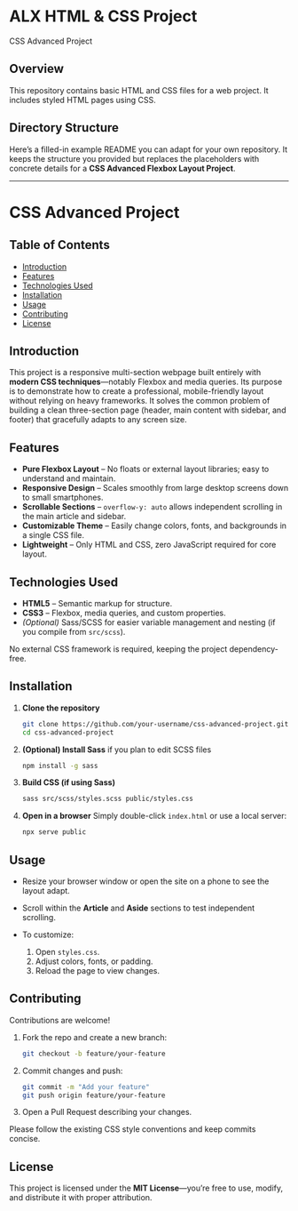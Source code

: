 # ALX HTML & CSS Project
CSS Advanced Project

## Overview
This repository contains basic HTML and CSS files for a web project. It includes styled HTML pages using CSS.

## Directory Structure

Here’s a filled-in example README you can adapt for your own repository.
It keeps the structure you provided but replaces the placeholders with concrete details for a **CSS Advanced Flexbox Layout Project**.

---

# CSS Advanced Project

## Table of Contents

* [Introduction](#introduction)
* [Features](#features)
* [Technologies Used](#technologies-used)
* [Installation](#installation)
* [Usage](#usage)
* [Contributing](#contributing)
* [License](#license)

## Introduction

This project is a responsive multi-section webpage built entirely with **modern CSS techniques**—notably Flexbox and media queries.
Its purpose is to demonstrate how to create a professional, mobile-friendly layout without relying on heavy frameworks.
It solves the common problem of building a clean three-section page (header, main content with sidebar, and footer) that gracefully adapts to any screen size.

## Features

* **Pure Flexbox Layout** – No floats or external layout libraries; easy to understand and maintain.
* **Responsive Design** – Scales smoothly from large desktop screens down to small smartphones.
* **Scrollable Sections** – `overflow-y: auto` allows independent scrolling in the main article and sidebar.
* **Customizable Theme** – Easily change colors, fonts, and backgrounds in a single CSS file.
* **Lightweight** – Only HTML and CSS, zero JavaScript required for core layout.

## Technologies Used

* **HTML5** – Semantic markup for structure.
* **CSS3** – Flexbox, media queries, and custom properties.
* *(Optional)* Sass/SCSS for easier variable management and nesting (if you compile from `src/scss`).

No external CSS framework is required, keeping the project dependency-free.

## Installation

1. **Clone the repository**

   ```bash
   git clone https://github.com/your-username/css-advanced-project.git
   cd css-advanced-project
   ```
2. **(Optional) Install Sass** if you plan to edit SCSS files

   ```bash
   npm install -g sass
   ```
3. **Build CSS (if using Sass)**

   ```bash
   sass src/scss/styles.scss public/styles.css
   ```
4. **Open in a browser**
   Simply double-click `index.html` or use a local server:

   ```bash
   npx serve public
   ```

## Usage

* Resize your browser window or open the site on a phone to see the layout adapt.
* Scroll within the **Article** and **Aside** sections to test independent scrolling.
* To customize:

  1. Open `styles.css`.
  2. Adjust colors, fonts, or padding.
  3. Reload the page to view changes.


## Contributing

Contributions are welcome!

1. Fork the repo and create a new branch:

   ```bash
   git checkout -b feature/your-feature
   ```
2. Commit changes and push:

   ```bash
   git commit -m "Add your feature"
   git push origin feature/your-feature
   ```
3. Open a Pull Request describing your changes.

Please follow the existing CSS style conventions and keep commits concise.

## License

This project is licensed under the **MIT License**—you’re free to use, modify, and distribute it with proper attribution.
